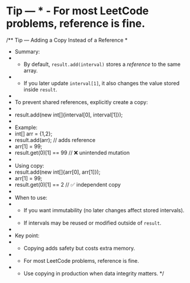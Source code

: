 # Tip —  * - For most LeetCode problems, reference is fine.

/**
Tip — Adding a Copy Instead of a Reference *
 * Summary:
 * - By default, `result.add(interval)` stores a *reference* to the same array.
 * - If you later update `interval[1]`, it also changes the value stored inside `result`.
 *
 * To prevent shared references, explicitly create a copy:
 *
 *   result.add(new int[]{interval[0], interval[1]});
 *
 * Example:
 * int[] arr = {1,2};
 * result.add(arr);          // adds reference
 * arr[1] = 99;
 * result.get(0)[1] == 99    // ❌ unintended mutation
 *
 * Using copy:
 * result.add(new int[]{arr[0], arr[1]});
 * arr[1] = 99;
 * result.get(0)[1] == 2     // ✅ independent copy
 *
 * When to use:
 * - If you want immutability (no later changes affect stored intervals).
 * - If intervals may be reused or modified outside of `result`.
 *
 * Key point:
 * - Copying adds safety but costs extra memory.
 * - For most LeetCode problems, reference is fine.
 * - Use copying in production when data integrity matters.
 */

